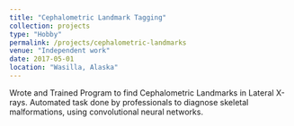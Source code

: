 ```yaml
---
title: "Cephalometric Landmark Tagging"
collection: projects
type: "Hobby"
permalink: /projects/cephalometric-landmarks
venue: "Independent work"
date: 2017-05-01
location: "Wasilla, Alaska"
---
```


Wrote and Trained Program to find Cephalometric Landmarks in Lateral X-rays. Automated task done by professionals to diagnose skeletal malformations, using convolutional neural networks.
